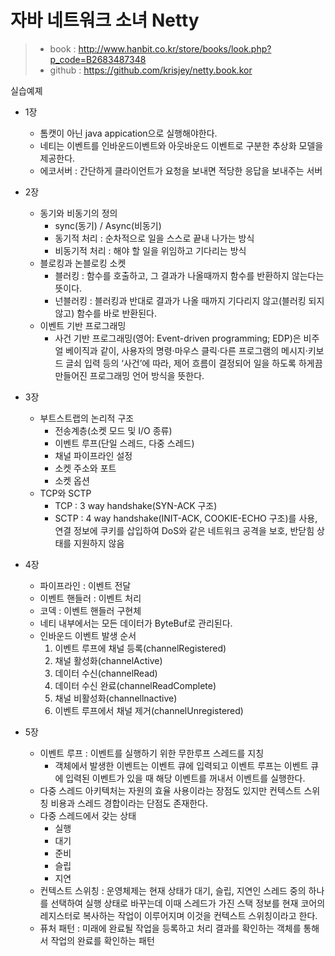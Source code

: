 # 자바 네트워크 소녀 Netty

> * book : http://www.hanbit.co.kr/store/books/look.php?p_code=B2683487348
> * github : https://github.com/krisjey/netty.book.kor

실습예졔

* 1장
	- 톰캣이 아닌 java appication으로 실행해야한다.
	- 네티는 이벤트를 인바운드이벤트와 아웃바운드 이벤트로 구분한 추상화 모델을 제공한다.
	* 에코서버 : 간단하게 클라이언트가 요청을 보내면 적당한 응답을 보내주는 서버

* 2장
	- 동기와 비동기의 정의
		* sync(동기) / Async(비동기)
		* 동기적 처리 : 순차적으로 일을 스스로 끝내 나가는 방식
		* 비동기적 처리 : 해야 할 일을 위임하고 기다리는 방식
	- 블로킹과 논블로킹 소켓
		* 블러킹 : 함수를 호출하고, 그 결과가 나올때까지 함수를 반환하지 않는다는 뜻이다.
		* 넌블러킹 : 블러킹과 반대로 결과가 나올 때까지 기다리지 않고(블러킹 되지 않고) 함수를 바로 반환된다.	
	- 이벤트 기반 프로그래밍
		* 사건 기반 프로그래밍(영어: Event-driven programming; EDP)은 비주얼 베이직과 같이, 사용자의 명령·마우스 클릭·다른 프로그램의 메시지·키보드 글쇠 입력 등의 ‘사건’에 따라, 제어 흐름이 결정되어 일을 하도록 하게끔 만들어진 프로그래밍 언어 방식을 뜻한다.

* 3장 
	- 부트스트랩의 논리적 구조
		* 전송계층(소켓 모드 및 I/O 종류)
		* 이벤트 루프(단일 스레드, 다중 스레드)
		* 채널 파이프라인 설정
		* 소켓 주소와 포트
		* 소켓 옵션
	- TCP와 SCTP
		* TCP  : 3 way handshake(SYN-ACK 구조)
		* SCTP : 4 way handshake(INIT-ACK, COOKIE-ECHO 구조)를 사용, 연결 정보에 쿠키를 삽입하여 DoS와 같은 네트워크 공격을 보호, 반닫힘 상태를 지원하지 않음

* 4장
	- 파이프라인 : 이벤트 전달
	- 이벤트 핸들러 : 이벤트 처리
	- 코덱 : 이벤트 핸들러 구현체
	- 네티 내부에서는 모든 데이터가 ByteBuf로 관리된다.
	- 인바운드 이벤트 발생 순서	
		1. 이벤트 루프에 채널 등록(channelRegistered)
		2. 채널 활성화(channelActive)
		3. 데이터 수신(channelRead)
		4. 데이터 수신 완료(channelReadComplete)
		5. 채널 비활성화(channellnactive)
		6. 이벤트 루프에서 채널 제거(channelUnregistered)
		
* 5장
	- 이벤트 루프 : 이벤트를 실행하기 위한 무한루프 스레드를 지칭
		* 객체에서 발생한 이벤트는 이벤트 큐에 입력되고 이벤트 루프는 이벤트 큐에 입력된 이벤트가 있을 때 해당 이벤트를 꺼내서 이벤트를 실행한다.
	- 다중 스레드 아키텍처는 자원의 효율 사용이라는 장점도 있지만 컨텍스트 스위칭 비용과 스레드 경합이라는 단점도 존재한다.
	- 다중 스레드에서 갖는 상태
		* 실행
		* 대기
		* 준비
		* 슬립
		* 지연
	- 컨텍스트 스위칭 : 운영체제는 현재 상태가 대기, 슬립, 지연인 스레드 중의 하나를 선택하여 실행 상태로 바꾸는데 이때 스레드가 가진 스택 정보를 현재 코어의 레지스터로 복사하는 작업이 이루어지며 이것을 컨텍스트 스위칭이라고 한다.
	- 퓨처 패턴 : 미래에 완료될 작업을 등록하고 처리 결과를 확인하는 객체를 통해서 작업의 완료를 확인하는 패턴
	
		
			